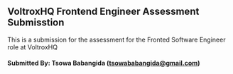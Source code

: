 ## VoltroxHQ Frontend Engineer Assessment Submisstion

This is a submission for the assessment for the Fronted Software Engineer role at VoltroxHQ
#### Submitted By: Tsowa Babangida (tsowababangida@gmail.com)